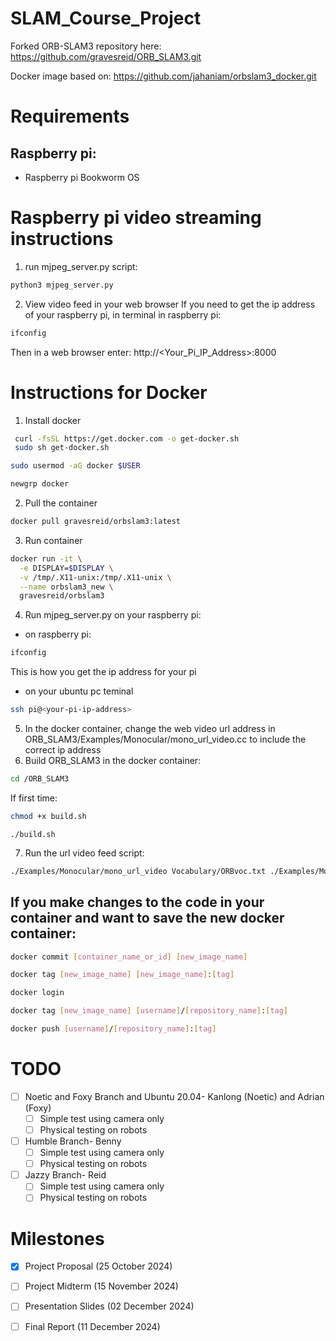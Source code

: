 # SLAM_Course_Project

Forked ORB-SLAM3 repository here:
https://github.com/gravesreid/ORB_SLAM3.git

Docker image based on: 
https://github.com/jahaniam/orbslam3_docker.git

# Requirements
## Raspberry pi:
- Raspberry pi Bookworm OS

# Raspberry pi video streaming instructions
1. run mjpeg_server.py script:
```bash
python3 mjpeg_server.py
```
2. View video feed in your web browser
If you need to get the ip address of your raspberry pi, in terminal in raspberry pi:
```bash
ifconfig
```
Then in a web browser enter: http://<Your_Pi_IP_Address>:8000

# Instructions for Docker
1. Install docker
```bash
 curl -fsSL https://get.docker.com -o get-docker.sh
 sudo sh get-docker.sh
```
```bash
sudo usermod -aG docker $USER
```
```bash
newgrp docker
```
2. Pull the container
```bash
docker pull gravesreid/orbslam3:latest
```
3. Run container
```bash
docker run -it \
  -e DISPLAY=$DISPLAY \
  -v /tmp/.X11-unix:/tmp/.X11-unix \
  --name orbslam3_new \
  gravesreid/orbslam3
```
4. Run mjpeg_server.py on your raspberry pi:
- on raspberry pi:
```bash
ifconfig
```
This is how you get the ip address for your pi
- on your ubuntu pc teminal
```bash
ssh pi@<your-pi-ip-address>
```
5. In the docker container, change the web video url address in ORB_SLAM3/Examples/Monocular/mono_url_video.cc to include the correct ip address 
6. Build ORB_SLAM3 in the docker container:
```bash
cd /ORB_SLAM3
```
If first time:
```bash
chmod +x build.sh
```
```
./build.sh
```
7. Run the url video feed script:
```bash
./Examples/Monocular/mono_url_video Vocabulary/ORBvoc.txt ./Examples/Monocular/picamera.yaml 
```

## If you make changes to the code in your container and want to save the new docker container:
```bash
docker commit [container_name_or_id] [new_image_name]
```
```bash
docker tag [new_image_name] [new_image_name]:[tag]
```
```bash
docker login
```
```bash
docker tag [new_image_name] [username]/[repository_name]:[tag]
```
```bash
docker push [username]/[repository_name]:[tag]
```



# TODO
- [ ] Noetic and Foxy Branch and Ubuntu 20.04- Kanlong (Noetic) and Adrian (Foxy)
    - [ ] Simple test using camera only
    - [ ] Physical testing on robots 
- [ ] Humble Branch-  Benny
    - [ ] Simple test using camera only
    - [ ] Physical testing on robots 
- [ ] Jazzy Branch- Reid
    - [ ] Simple test using camera only
    - [ ] Physical testing on robots

# Milestones
- [x] Project Proposal (25 October 2024)
- [ ] Project Midterm (15 November 2024)
- [ ] Presentation Slides (02 December 2024)
- [ ] Final Report (11 December 2024)

